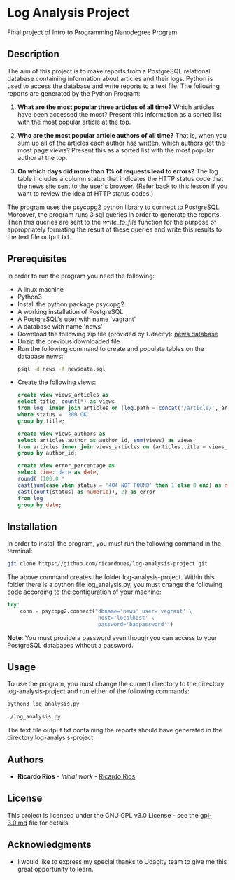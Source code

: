 # Log Analysis Project

Final project of Intro to Programming Nanodegree Program

## Description 

The aim of this project is to make reports from a PostgreSQL relational database containing information about articles and their logs.
Python is used to access the database and write reports to a text file. The following reports are generated by the Python Program:

1. **What are the most popular three articles of all time?** Which articles have been accessed the most? Present this information as a sorted list with the most popular article at the top.

2. **Who are the most popular article authors of all time?** That is, when you sum up all of the articles each author has written, which authors get the most page views? Present this as a sorted list with the most popular author at the top.

3. **On which days did more than 1% of requests lead to errors?** The log table includes a column status that indicates the HTTP status code that the news site sent to the user's browser. (Refer back to this lesson if you want to review the idea of HTTP status codes.)

The program uses the psycopg2 python library to connect to PostgreSQL. Moreover, the program runs 3 sql queries in order to generate the reports. Then this queries are sent to the *write_to_file* function for the purpose of appropriately formating the result of these queries and write this results to the text file output.txt.

## Prerequisites

In order to run the program you need the following:

* A linux machine
* Python3
* Install the python package psycopg2
* A working installation of PostgreSQL
* A PostgreSQL's user with name 'vagrant'
* A database with name 'news'
* Download the following zip file (provided by Udacity): 
  [news database](https://d17h27t6h515a5.cloudfront.net/topher/2016/August/57b5f748_newsdata/newsdata.zip)
* Unzip the previous downloaded file
* Run the following command to create and populate tables on the database news: 
  ```bash
  psql -d news -f newsdata.sql
  ```
* Create the following views:
  ```sql
  create view views_articles as
  select title, count(*) as views 
  from log  inner join articles on (log.path = concat('/article/', articles.slug))
  where status = '200 OK' 
  group by title;

  create view views_authors as
  select articles.author as author_id, sum(views) as views
  from articles inner join views_articles on (articles.title = views_articles.title) 
  group by author_id;

  create view error_percentage as
  select time::date as date, 
  round( (100.0 * 
  cast(sum(case when status = '404 NOT FOUND' then 1 else 0 end) as numeric) / 
  cast(count(status) as numeric)), 2) as error
  from log 
  group by date;

  ```

## Installation

In order to install the program, you must run the following command in the terminal:

```bash
git clone https://github.com/ricardoues/log-analysis-project.git 
```

The above command creates the folder log-analysis-project. Within this folder there is a python file log_analysis.py, you must 
change the following code according to the configuration of your machine:

```python
try:
    conn = psycopg2.connect("dbname='news' user='vagrant' \
                             host='localhost' \
                             password='badpassword'")
```

**Note**: You must provide a password even though you can access to your PostgreSQL databases without a password. 
 


## Usage

To use the program, you must change the current directory to the directory log-analysis-project and run either of the following commands: 

```bash
python3 log_analysis.py
```

```bash
./log_analysis.py
```

The text file output.txt containing the reports should have generated in the directory log-analysis-project.


## Authors

* **Ricardo Rios** - *Initial work* - [Ricardo Rios](https://github.com/ricardoues)

## License

This project is licensed under the GNU GPL v3.0 License - see the [gpl-3.0.md](gpl-3.0.md) file for details

## Acknowledgments

* I would like to express my special thanks to Udacity team to give me this great opportunity to learn.


